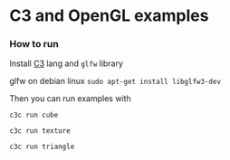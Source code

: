 # C3 and OpenGL examples


### How to run


Install [C3](https://github.com/c3lang/c3c/releases/tag/latest) lang and `glfw` library

glfw on debian linux `sudo apt-get install libglfw3-dev`

Then you can run examples with

`c3c run cube`

`c3c run texture`

`c3c run triangle`




